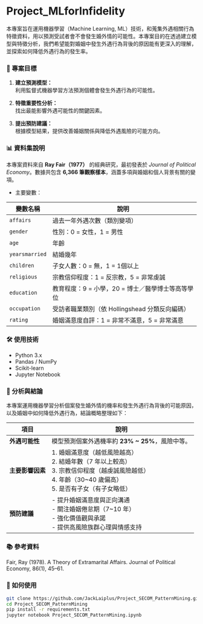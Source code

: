 # Project_MLforInfidelity

本專案旨在運用機器學習（Machine Learning, ML）技術，和蒐集外遇相關行為特徵資料，用以預測受試者會不會發生婚外情的可能性。本專案目的在透過建立模型與特徵分析，我們希望能對婚姻中發生外遇行為背後的原因能有更深入的理解，並探索如何降低外遇行為的發生率。

### 🎯 專案目標

1. **建立預測模型：**  
   利用監督式機器學習方法預測個體會發生外遇行為的可能性。

2. **特徵重要性分析：**  
   找出最能影響外遇可能性的關鍵因素。

3. **提出預防建議：**  
   根據模型結果，提供改善婚姻關係與降低外遇風險的可能方向。

### 📊 資料集說明

本專案資料來自 **Ray Fair（1977）** 的經典研究，最初發表於 *Journal of Political Economy*。數據共包含 **6,366 筆觀察樣本**，涵蓋多項與婚姻和個人背景有關的變項。

- 主要變數：

| 變數名稱             | 說明                                                                  |
|----------------------|-------------------------------------------------------------------------|
| `affairs`            | 過去一年外遇次數（類別變項）                                            |
| `gender`             | 性別：0 = 女性，1 = 男性                                               |
| `age`                | 年齡                                                                |
| `yearsmarried`        | 結婚幾年                                                            |
| `children`           | 子女人數：0 = 無，1 = 1個以上                                          |
| `religious`          | 宗教信仰程度：1 = 反宗教，5 = 非常虔誠                                 |
| `education`               | 教育程度：9 = 小學，20 = 博士／醫學博士等高等學位                      |
| `occupation`              | 受訪者職業類別（依 Hollingshead 分類反向編碼）                         |
| `rating`             | 婚姻滿意度自評：1 = 非常不滿意，5 = 非常滿意                           |

### 🛠️ 使用技術

- Python 3.x
- Pandas / NumPy
- Scikit-learn
- Jupyter Notebook

### 💍 分析與結論

本專案運用機器學習分析個案發生婚外情的機率和發生外遇行為背後的可能原因，以及婚姻中如何降低外遇行為，結論概略整理如下：

| 項目 | 說明 |
|------|------|
| **外遇可能性** | 模型預測個案外遇機率約 **23% ~ 25%**，風險中等。 |
| **主要影響因素** | 1. 婚姻滿意度（越低風險越高）<br>2. 結婚年數（7 年以上較高）<br>3. 宗教信仰程度（越虔誠風險越低）<br>4. 年齡（30~40 歲偏高）<br>5. 是否有子女（有子女略低） |
| **預防建議** | - 提升婚姻滿意度與正向溝通<br>- 關注婚姻倦怠期（7~10 年）<br>- 強化價值觀與承諾<br>- 提供高風險族群心理與情感支持 |gi

### 📚 參考資料

Fair, Ray (1978). A Theory of Extramarital Affairs. Journal of Political Economy, 86(1), 45–61.

### 🚀 如何使用

```bash
git clone https://github.com/JackLaiplus/Project_SECOM_PatternMining.git
cd Project_SECOM_PatternMining
pip install -r requirements.txt
jupyter notebook Project_SECOM_PatternMining.ipynb
```



